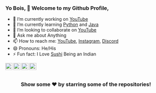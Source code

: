 ### Yo Bois, 🤘 Welcome to my Github Profile,

- 🔭 I’m currently working on [YouTube](https://www.youtube.com/)
- 🌱 I’m currently learning [Python](https://www.python.org/) and [Java](https://www.java.com/en/)
- 👯 I’m looking to collaborate on [YouTube](https://www.youtube.com/)
- 💬 Ask me about Anything
- 📫 How to reach me: [YouTube](https://www.youtube.com/channel/UC6IPfVhkqfcfBZCko6Q9mnQ?view_as=subscriber/), [Instagram](https://www.instagram.com/jonakadiptakalita_2596/?hl=en), [Discord](https://discord.gg/txVed7)
- 😄 Pronouns: He/His
- ⚡ Fun fact: I Love [Sushi](https://en.wikipedia.org/wiki/Sushi) Being an Indian

<a href="https://github.com/Jonak-Adipta-Kalita">
  <img align="left" alt="Jonak's Github" width="22px" src="https://cdn.jsdelivr.net/npm/simple-icons@v3/icons/github.svg" />
</a>

<a href="https://instagram.com/jonakadiptakalita_2596/">
  <img align="left" alt="Jonak's Instagram" width="22px" src="https://cdn.jsdelivr.net/npm/simple-icons@v3/icons/instagram.svg" />
</a>

<a href="https://discord.gg/txVed7">
  <img align="left" alt="Jonak's Discord" width="22px" src="https://cdn.jsdelivr.net/npm/simple-icons@3.7.0/icons/discord.svg" />
</a>

<a href="https://www.youtube.com/channel/UC6IPfVhkqfcfBZCko6Q9mnQ?view_as=subscriber/">
  <img align="left" alt="Jonak's YouTube" width="22px" src="https://cdn.jsdelivr.net/npm/simple-icons@v3/icons/youtube.svg" />
</a>

<!-- [![GitHub Jonak-Adipta-Kalita](https://img.shields.io/github/followers/Jonak-Adipta-Kalita?label=follow&style=social)](https://github.com/Jonak-Adipta-Kalita/)
[![YouTube Jonak-Adipta-Kalita]()]() -->

<br/>
<br/>

<div align="center">

### Show some ❤️ by starring some of the repositories!

</div>
